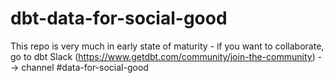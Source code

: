 # dbt-data-for-social-good
This repo is very much in early state of maturity - if you want to collaborate, go to dbt Slack (https://www.getdbt.com/community/join-the-community) --> channel #data-for-social-good
